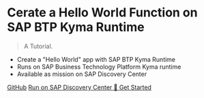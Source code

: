 

# Cerate a Hello World Function on SAP BTP Kyma Runtime

<small></small>

> A Tutorial.

- Create a "Hello World" app with SAP BTP Kyma Runtime 
- Runs on SAP Business Technology Platform Kyma runtime
- Available as mission on SAP Discovery Center 

[GitHub](https://github.com/SAP-Samples)
[Run on SAP Discovery Center :rocket: ](https://discovery-center.cloud.sap/missiondetail/3252/) 
[Get Started](#home)
